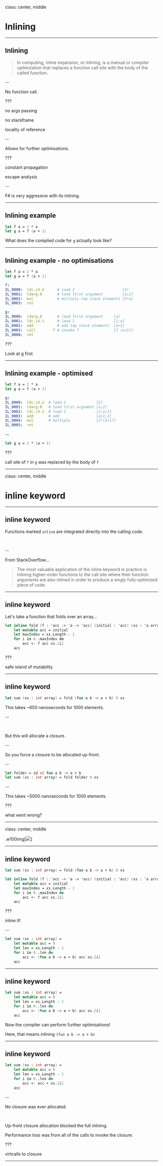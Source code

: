 
class: center, middle

# Inlining

---

## Inlining

> In computing, inline expansion, or inlining, is a manual or compiler optimization that replaces a function call site with the body of the called function.

--

No function call.

???

no args passing

no stackframe

locality of reference

--

Allows for further optimisations.

???

constant propagation

escape analysis

--

F\# is very aggressive with its inlining.

---

## Inlining example

```fsharp
let f a = 2 * a
let g a = f (a + 1)
```

What does the compiled code for `g` actually look like?

---

## Inlining example - no optimisations

```fsharp
let f a = 2 * a
let g a = f (a + 1)
```

```yaml
f:
IL_0000:  ldc.i4.2      # load 2                      [2]
IL_0001:  ldarg.0       # load first argument         [a;2]
IL_0002:  mul           # multiply top stack elements [2*a]
IL_0003:  ret

g:
IL_0000:  ldarg.0       # load first argument     [a]
IL_0001:  ldc.i4.1      # load 1                  [1;a]
IL_0002:  add           # add top stack elements  [a+1]
IL_0003:  call        f # invoke f                [f (a+1)]
IL_0008:  ret
```

???

Look at g first

---

## Inlining example - optimised

```fsharp
let f a = 2 * a
let g a = f (a + 1)
```

```yaml
g:
IL_0000:  ldc.i4.2  # load 2              [2]
IL_0001:  ldarg.0   # load first argument [a;2]
IL_0002:  ldc.i4.1  # load 1              [1;a;2]
IL_0003:  add       # add                 [a+1;2]
IL_0004:  mul       # multiply            [2*(a+1)]
IL_0005:  ret
```

--

```fsharp
let g a = 2 * (a + 1)
```

???

call site of `f` in `g` was replaced by the body of `f`

---

class: center, middle

# inline keyword

---

## inline keyword

Functions marked `inline` are integrated directly into the calling code.

&nbsp;

--

From StackOverflow...

> The most valuable application of the inline keyword in practice is inlining
higher-order functions to the call site where their function arguments are also
inlined in order to produce a singly fully-optimized piece of code.

---

## inline keyword

Let's take a function that folds over an array...

```fsharp
let inline fold (f : 'acc -> 'a -> 'acc) (initial : 'acc) (xs : 'a array) : 'acc =
    let mutable acc = initial
    let maxIndex = xs.Length - 1
    for i in 0..maxIndex do
        acc <- f acc xs.[i]
    acc
```

???

safe island of mutability

---

## inline keyword

```fsharp
let sum (xs : int array) = fold (fun a b -> a + b) 0 xs
```

This takes ~650 nanoseconds for 1000 elements.

--

&nbsp;

But this will allocate a closure.

--

So you force a closure to be allocated up-front.

--

```fsharp
let folder = id <| fun a b -> a + b
let sum (xs : int array) = fold folder 0 xs
```

--

This takes ~5000 nanoseconds for 1000 elements.

???

what went wrong?

---

class: center, middle

.w100img[![](images/not-sure-fry.jpg)]

---

## inline keyword

```fsharp
let sum (xs : int array) = fold (fun a b -> a + b) 0 xs
```

```fsharp
let inline fold (f : 'acc -> 'a -> 'acc) (initial : 'acc) (xs : 'a array) : 'acc =
    let mutable acc = initial
    let maxIndex = xs.Length - 1
    for i in 0..maxIndex do
        acc <- f acc xs.[i]
    acc
```

???

inline it!

--

```fsharp
let sum (xs : int array) =
    let mutable acc = 0
    let len = xs.Length - 1
    for i in 0..len do
        acc <- (fun a b -> a + b) acc xs.[i]
    acc
```

---

## inline keyword

```fsharp
let sum (xs : int array) =
    let mutable acc = 0
    let len = xs.Length - 1
    for i in 0..len do
        acc <- (fun a b -> a + b) acc xs.[i]
    acc
```

Now the compiler can perform further optimisations!

Here, that means inlining `(fun a b -> a + b)`

---

## inline keyword

```fsharp
let sum (xs : int array) =
    let mutable acc = 0
    let len = xs.Length - 1
    for i in 0..len do
        acc <- acc + xs.[i]
    acc
```

--

No closure was ever allocated.

&nbsp;

Up-front closure allocation blocked the full inlining.

Performance loss was from all of the calls to invoke the closure.

???

virtcalls to closure

---

